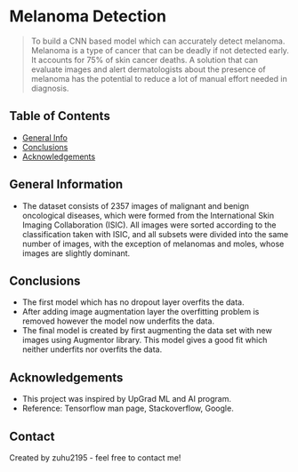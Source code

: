 # Melanoma Detection
> To build a CNN based model which can accurately detect melanoma. Melanoma is a type of cancer that can be deadly if not detected early. It accounts for 75% of skin cancer deaths. A solution that can evaluate images and alert dermatologists about the presence of melanoma has the potential to reduce a lot of manual effort needed in diagnosis.


## Table of Contents
* [General Info](#general-information)
* [Conclusions](#conclusions)
* [Acknowledgements](#acknowledgements)

<!-- You can include any other section that is pertinent to your problem -->

## General Information
- The dataset consists of 2357 images of malignant and benign oncological diseases, which were formed from the International Skin Imaging Collaboration (ISIC). All images were sorted according to the classification taken with ISIC, and all subsets were divided into the same number of images, with the exception of melanomas and moles, whose images are slightly dominant.

<!-- You don't have to answer all the questions - just the ones relevant to your project. -->

## Conclusions
- The first model which has no dropout layer overfits the data.
- After adding image augmentation layer the overfitting problem is removed however the model now underfits the data.
- The final model is created by first augmenting the data set with new images using Augmentor library. This model gives a good fit which neither underfits nor overfits the data.

<!-- You don't have to answer all the questions - just the ones relevant to your project. -->

## Acknowledgements
- This project was inspired by UpGrad ML and AI program.
- Reference: Tensorflow man page, Stackoverflow, Google.


## Contact
Created by zuhu2195 - feel free to contact me!


<!-- Optional -->
<!-- ## License -->
<!-- This project is open source and available under the [... License](). -->

<!-- You don't have to include all sections - just the one's relevant to your project -->
